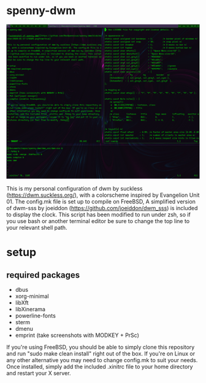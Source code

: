 # spenny-dwm

![screenshot of spenny-dwm](https://github.com/RevSpennicus/spenny-dwm/blob/master/2020-01-18-060543.png?raw=true)

This is my personal configuration of dwm by suckless (https://dwm.suckless.org/), with a colorscheme inspired by Evangelion Unit 01. The config.mk file is set up to compile on FreeBSD, A simplified version of dwm-sss by joeiddon (https://github.com/joeiddon/dwm_sss) is included to display the clock. This script has been modified to run under zsh, so if you use bash or another terminal editor be sure to change the top line to your relevant shell path. 

# setup
## required packages
+ dbus
+ xorg-minimal
+ libXft
+ libXinerama
+ powerline-fonts
+ sterm
+ dmenu
+ emprint (take screenshots with MODKEY + PrSc)

If you're using FreeBSD, you should be able to simply clone this repository and run "sudo make clean install" right out of the box. If you're on Linux or any other alternative you may need to change config.mk to suit your needs. Once installed, simply add the included .xinitrc file to your home directory and restart your X server.  
